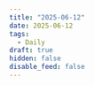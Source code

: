 ```yaml
---
title: "2025-06-12"
date: 2025-06-12
tags:
  - Daily
draft: true
hidden: false
disable_feed: false
---
```


